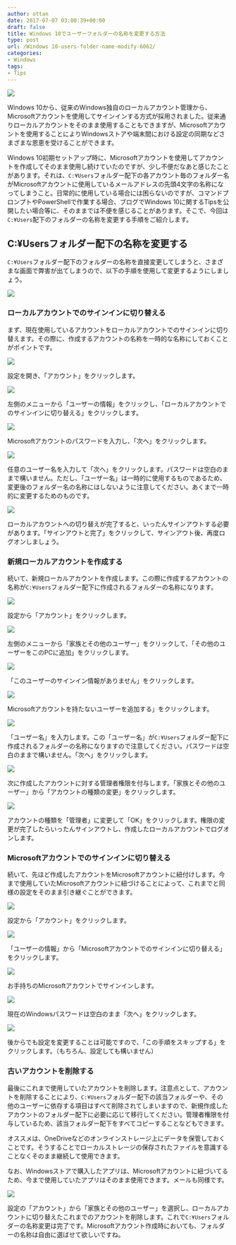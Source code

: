 ```yaml
---
author: ottan
date: 2017-07-07 03:00:39+00:00
draft: false
title: Windows 10でユーザーフォルダーの名称を変更する方法
type: post
url: /Windows 10-users-folder-name-modify-6062/
categories:
- Windows
tags:
- Tips
---
```


![](/images/2017/07/170707-595ef0f1b2b30.png)






Windows 10から、従来のWindows独自のローカルアカウント管理から、Microsoftアカウントを使用してサインインする方式が採用されました。従来通りローカルアカウントをそのまま使用することもできますが、Microsoftアカウントを使用することによりWindowsストアや端末間における設定の同期などさまざまな恩恵を受けることができます。





Windows 10初期セットアップ時に、Microsoftアカウントを使用してアカウントを作成してそのまま使用し続けていたのですが、少し不便だなあと感じたことがあります。それは、`C:¥Users`フォルダー配下の各アカウント毎のフォルダー名がMicrosoftアカウントに使用しているメールアドレスの先頭4文字の名称になってしまうこと。日常的に使用している場合には困らないのですが、コマンドプロンプトやPowerShellで作業する場合、ブログでWindows 10に関するTipsを公開したい場合等に、そのままでは不便を感じることがあります。そこで、今回は`C:¥Users`配下のフォルダーの名称を変更する手順をご紹介します。





## C:¥Usersフォルダー配下の名称を変更する





`C:¥Users`フォルダー配下のフォルダーの名称を直接変更してしまうと、さまざまな画面で弊害が出てしまうので、以下の手順を使用して変更するようにしましょう。





![](/images/2017/07/170707-595ef94d918a5.png)






### ローカルアカウントでのサインインに切り替える





まず、現在使用しているアカウントをローカルアカウントでのサインインに切り替えます。その際に、作成するアカウントの名称を一時的な名称にしておくことがポイントです。





![](/images/2017/07/170707-595ef24c4bc55.png)






設定を開き、「アカウント」をクリックします。





![](/images/2017/07/170707-595ef2556bc84.png)






左側のメニューから「ユーザーの情報」をクリックし、「ローカルアカウントでのサインインに切り替える」をクリックします。





![](/images/2017/07/170707-595ef25b3da7c.png)






Microsoftアカウントのパスワードを入力し、「次へ」をクリックします。





![](/images/2017/07/170707-595ef26806083.png)






任意のユーザー名を入力して「次へ」をクリックします。パスワードは空白のままで構いません。ただし、「ユーザー名」は一時的に使用するものであるため、変更後のフォルダー名の名称にはしないように注意してください。あくまで一時的に変更するためのものです。





![](/images/2017/07/170707-595ef26fc5b4c.png)






ローカルアカウントへの切り替えが完了すると、いったんサインアウトする必要があります。「サインアウトと完了」をクリックして、サインアウト後、再度ログオンしましょう。





### 新規ローカルアカウントを作成する





続いて、新規ローカルアカウントを作成します。この際に作成するアカウントの名称が`C:¥Users`フォルダー配下に作成されるフォルダーの名称になります。





![](/images/2017/07/170707-595ef27d873f9.png)






設定から「アカウント」をクリックします。





![](/images/2017/07/170707-595ef286a06c6.png)






左側のメニューから「家族とその他のユーザー」をクリックして、「その他のユーザーをこのPCに追加」をクリックします。





![](/images/2017/07/170707-595ef2917b58c.png)






「このユーザーのサインイン情報がありません」をクリックします。





![](/images/2017/07/170707-595ef29d2eb97.png)






Microsoftアカウントを持たないユーザーを追加する」をクリックします。





![](/images/2017/07/170707-595ef2a5e8c95.png)






「ユーザー名」を入力します。この「ユーザー名」が`C:¥Users`フォルダー配下に作成されるフォルダーの名称になりますので注意してください。パスワードは空白のままで構いません。「次へ」をクリックします。





![](/images/2017/07/170707-595ef2ae34e16.png)






次に作成したアカウントに対する管理者権限を付与します。「家族とその他のユーザー」から「アカウントの種類の変更」をクリックします。





![](/images/2017/07/170707-595ef2b4e3f33.png)






アカウントの種類を「管理者」に変更して「OK」をクリックします。権限の変更が完了したらいったんサインアウトし、作成したローカルアカウントでログオンします。





### Microsoftアカウントでのサインインに切り替える





続いて、先ほど作成したアカウントをMicrosoftアカウントに紐付けします。今まで使用していたMicrosoftアカウントに紐づけることによって、これまでと同様の設定をそのまま引き継ぐことができます。





![](/images/2017/07/170707-595ef2bd31053.png)






設定から「アカウント」をクリックします。





![](/images/2017/07/170707-595ef2c690ff0.png)






「ユーザーの情報」から「Microsoftアカウントでのサインインに切り替える」をクリックします。





![](/images/2017/07/170707-595ef2cdcb5e5.png)






お手持ちのMicrosoftアカウントでサインインします。





![](/images/2017/07/170707-595ef2d8e3d10.png)






現在のWindowsパスワードは空白のまま「次へ」をクリックします。





![](/images/2017/07/170707-595ef2e464e64.png)






後からでも設定を変更することは可能ですので、「この手順をスキップする」をクリックします。（もちろん、設定しても構いません）





### 古いアカウントを削除する





最後にこれまで使用していたアカウントを削除します。注意点として、アカウントを削除することにより、`C:¥Users`フォルダー配下の該当フォルダーや、その他のユーザーに依存する項目はすべて削除されてしまいますので、新規作成したアカウントのフォルダー配下に必要に応じて移行してください。管理者権限を付与しているため、該当フォルダー配下をすべてコピーすることなどもできます。





オススメは、OneDriveなどのオンラインストレージ上にデータを保管しておくことです。そうすることでローカルストレージの保存されたファイルを意識することなくそのまま継続して使用できます。





なお、Windowsストアで購入したアプリは、Microsoftアカウントに紐づいてるため、今まで使用していたアプリはそのまま使用できます。メールも同様です。





![](/images/2017/07/170707-595ef2ebcf202.png)






設定の「アカウント」から「家族とその他のユーザー」を選択し、ローカルアカウントに切り替えたこれまでのアカウントを削除します。これで`C:¥Users`フォルダーの名称変更は完了です。Microsoftアカウント作成時においても、フォルダーの名称は自由に選ばせて欲しいですね。
